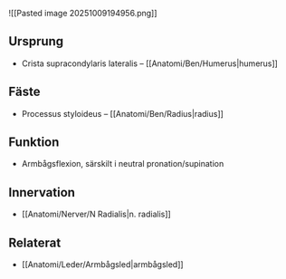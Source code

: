 ![[Pasted image 20251009194956.png]]
## Ursprung
- Crista supracondylaris lateralis – [[Anatomi/Ben/Humerus|humerus]]

## Fäste
- Processus styloideus – [[Anatomi/Ben/Radius|radius]]

## Funktion
- Armbågsflexion, särskilt i neutral pronation/supination

## Innervation
- [[Anatomi/Nerver/N Radialis|n. radialis]]

## Relaterat
- [[Anatomi/Leder/Armbågsled|armbågsled]]

